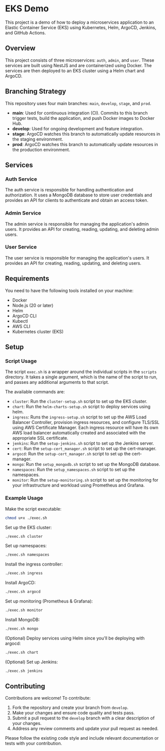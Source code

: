 # EKS Demo

This project is a demo of how to deploy a microservices application to an Elastic Container Service (EKS) using Kubernetes, Helm, ArgoCD, Jenkins, and GitHub Actions.

## Overview

This project consists of three microservices: `auth`, `admin`, and `user`. These services are built using NestJS and are containerized using Docker. The services are then deployed to an EKS cluster using a Helm chart and ArgoCD.

## Branching Strategy

This repository uses four main branches: `main`, `develop`, `stage`, and `prod`.

- **main**: Used for continuous integration (CI). Commits to this branch trigger tests, build the application, and push Docker images to Docker Hub.
- **develop**: Used for ongoing development and feature integration.
- **stage**: ArgoCD watches this branch to automatically update resources in the staging environment.
- **prod**: ArgoCD watches this branch to automatically update resources in the production environment.

## Services

### Auth Service

The auth service is responsible for handling authentication and authorization. It uses a MongoDB database to store user credentials and provides an API for clients to authenticate and obtain an access token.

### Admin Service

The admin service is responsible for managing the application's admin users. It provides an API for creating, reading, updating, and deleting admin users.

### User Service

The user service is responsible for managing the application's users. It provides an API for creating, reading, updating, and deleting users.

## Requirements

You need to have the following tools installed on your machine:

- Docker
- Node.js (20 or later)
- Helm
- ArgoCD CLI
- Kubectl
- AWS CLI
- Kubernetes cluster (EKS)

## Setup

### Script Usage

The script `exec.sh` is a wrapper around the individual scripts in the `scripts` directory. It takes a single argument, which is the name of the script to run, and passes any additional arguments to that script.

The available commands are:

- `cluster`: Run the `cluster-setup.sh` script to set up the EKS cluster.
- `chart`: Run the `helm-charts-setup.sh` script to deploy services using helm.
- `ingress`: Runs the `ingress-setup.sh` script to set up the AWS Load Balancer Controller, provision ingress resources, and configure TLS/SSL using AWS Certificate Manager. Each ingress resource will have its own AWS load balancer automatically created and associated with the appropriate SSL certificate.
- `jenkins`: Run the `setup-jenkins.sh` script to set up the Jenkins server.
- `cert`: Run the `setup-cert_manager.sh` script to set up the cert-manager.
- `argocd`: Run the `setup-cert_manager.sh` script to set up the cert-manager.
- `mongo`: Run the `setup_mongodb.sh` script to set up the MongoDB database.
- `namespaces`: Run the `setup_namespaces.sh` script to set up the namespaces.
- `monitor`: Run the `setup-monitoring.sh` script to set up the monitoring for your infrastructure and workload using Prometheus and Grafana.

### Example Usage

Make the script executable:

```bash
chmod u+x ./exec.sh
```

Set up the EKS cluster:

```bash
./exec.sh cluster
```

Set up namespaces:

```bash
./exec.sh namespaces
```

Install the ingress controller:

```bash
./exec.sh ingress
```

Install ArgoCD:

```bash
./exec.sh argocd
```

Set up monitoring (Prometheus & Grafana):

```bash
./exec.sh monitor
```

Install MongoDB:

```bash
./exec.sh mongo
```

(Optional) Deploy services using Helm since you'll be deploying with argocd:

```bash
./exec.sh chart
```

(Optional) Set up Jenkins:

```bash
./exec.sh jenkins
```

## Contributing

Contributions are welcome! To contribute:

1. Fork the repository and create your branch from `develop`.
2. Make your changes and ensure code quality and tests pass.
3. Submit a pull request to the `develop` branch with a clear description of your changes.
4. Address any review comments and update your pull request as needed.

Please follow the existing code style and include relevant documentation or tests with your contribution.
